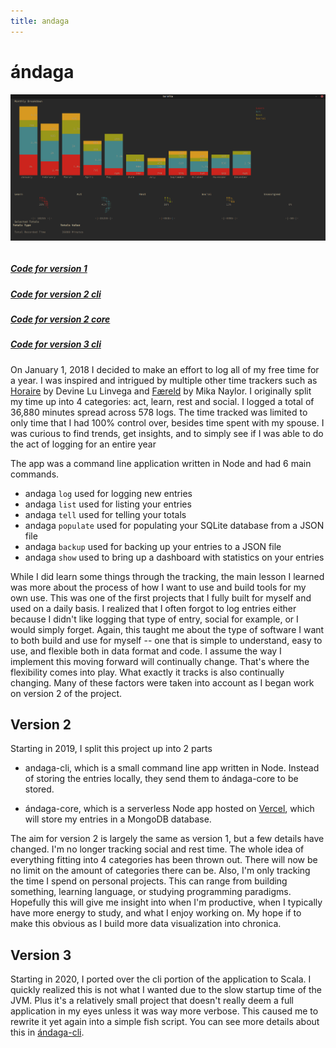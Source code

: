 ```yaml
---
title: andaga
---
```


# ándaga

![andaga](/media/andaga.png)

```scala mdoc:percentages:andaga
```

##### [Code for version 1](https://github.com/ckipp01/andaga-cli/tree/year-one)

##### [Code for version 2 cli](https://github.com/ckipp01/andaga/tree/year-two)

##### [Code for version 2 core](https://github.com/ckipp01/andaga-core)

##### [Code for version 3 cli](https://github.com/ckipp01/andaga/blob/master/cli/andaga.fish)

On January 1, 2018 I decided to make an effort to log all of my free time for a
year. I was inspired and intrigued by multiple other time trackers such as
[Horaire](https://wiki.xxiivv.com/#horaire) by Devine Lu Linvega and
[Færeld](https://hraew.autophagy.io/faereld) by Mika Naylor. I originally split
my time up into 4 categories: act, learn, rest and social. I logged a total of
36,880 minutes spread across 578 logs. The time tracked was limited to only time
that I had 100% control over, besides time spent with my spouse. I was curious
to find trends, get insights, and to simply see if I was able to do the act of
logging for an entire year

The app was a command line application written in Node and had 6 main commands.

 - andaga `log` used for logging new entries
 - andaga `list` used for listing your entries
 - andaga `tell` used for telling your totals
 - andaga `populate` used for populating your SQLite database from a JSON file
 - andaga `backup` used for backing up your entries to a JSON file
 - andaga `show` used to bring up a dashboard with statistics on your entries

While I did learn some things through the tracking, the main lesson I learned
was more about the process of how I want to use and build tools for my own use.
This was one of the first projects that I fully built for myself and used on a
daily basis. I realized that I often forgot to log entries either because I
didn't like logging that type of entry, social for example, or I would simply
forget. Again, this taught me about the type of software I want to both build
and use for myself -- one that is simple to understand, easy to use, and
flexible both in data format and code. I assume the way I implement this moving
forward will continually change. That's where the flexibility comes into play.
What exactly it tracks is also continually changing. Many of these factors were
taken into account as I began work on version 2 of the project.

## Version 2

Starting in 2019, I split this project up into 2 parts
 - andaga-cli, which is a small command line app written in Node. Instead of
   storing the entries locally, they send them to ándaga-core to be stored.

 - ándaga-core, which is a serverless Node app hosted on
     [Vercel](http://vercel.com), which will store my entries in a MongoDB
     database.

The aim for version 2 is largely the same as version 1, but a few details have
changed. I'm no longer tracking social and rest time. The whole idea of
everything fitting into 4 categories has been thrown out. There will now be no
limit on the amount of categories there can be. Also, I'm only tracking the time
I spend on personal projects. This can range from building something, learning
language, or studying programming paradigms. Hopefully this will give me insight
into when I'm productive, when I typically have more energy to study, and what I
enjoy working on. My hope if to make this obvious as I build more data
visualization into chronica.

## Version 3

Starting in 2020, I ported over the cli portion of the application to Scala. I
quickly realized this is not what I wanted due to the slow startup time of the
JVM. Plus it's a relatively small project that doesn't really deem a full
application in my eyes unless it was way more verbose. This caused me to rewrite
it yet again into a simple fish script. You can see more details about this in
[ándaga-cli](/wiki/andaga-cli).

```scala mdoc:tags:andaga
```

